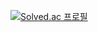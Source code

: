 [![Solved.ac 프로필](http://mazassumnida.wtf/api/v2/generate_badge?boj=kingjeongmin)](https://solved.ac/kingjeongmin)

<!--
**CSE-Shaco/CSE-Shaco** is a ✨ _special_ ✨ repository because its `README.md` (this file) appears on your GitHub profile.

Here are some ideas to get you started:

- 🔭 I’m currently working on ...
- 🌱 I’m currently learning ...
- 👯 I’m looking to collaborate on ...
- 🤔 I’m looking for help with ...
- 💬 Ask me about ...
- 📫 How to reach me: ...
- 😄 Pronouns: ...
- ⚡ Fun fact: ...
-->
